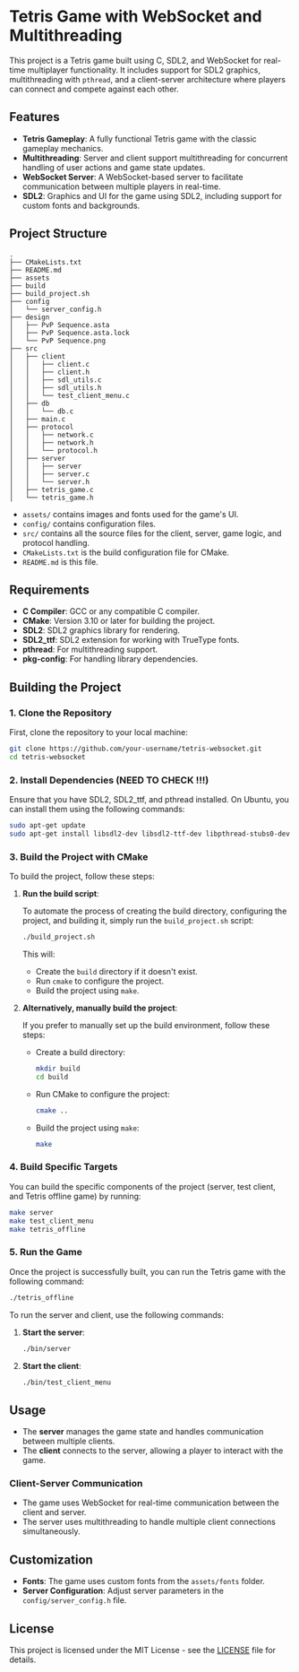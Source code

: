 
# Tetris Game with WebSocket and Multithreading

This project is a Tetris game built using C, SDL2, and WebSocket for real-time multiplayer functionality. It includes support for SDL2 graphics, multithreading with `pthread`, and a client-server architecture where players can connect and compete against each other.

## Features
- **Tetris Gameplay**: A fully functional Tetris game with the classic gameplay mechanics.
- **Multithreading**: Server and client support multithreading for concurrent handling of user actions and game state updates.
- **WebSocket Server**: A WebSocket-based server to facilitate communication between multiple players in real-time.
- **SDL2**: Graphics and UI for the game using SDL2, including support for custom fonts and backgrounds.

## Project Structure

```
.
├── CMakeLists.txt
├── README.md
├── assets
├── build
├── build_project.sh
├── config
│   └── server_config.h
├── design
│   ├── PvP Sequence.asta
│   ├── PvP Sequence.asta.lock
│   └── PvP Sequence.png
├── src
│   ├── client
│   │   ├── client.c
│   │   ├── client.h
│   │   ├── sdl_utils.c
│   │   ├── sdl_utils.h
│   │   └── test_client_menu.c
│   ├── db
│   │   └── db.c
│   ├── main.c
│   ├── protocol
│   │   ├── network.c
│   │   ├── network.h
│   │   └── protocol.h
│   ├── server
│   │   ├── server
│   │   ├── server.c
│   │   └── server.h
│   ├── tetris_game.c
│   └── tetris_game.h

```

- `assets/` contains images and fonts used for the game's UI.
- `config/` contains configuration files.
- `src/` contains all the source files for the client, server, game logic, and protocol handling.
- `CMakeLists.txt` is the build configuration file for CMake.
- `README.md` is this file.

## Requirements

- **C Compiler**: GCC or any compatible C compiler.
- **CMake**: Version 3.10 or later for building the project.
- **SDL2**: SDL2 graphics library for rendering.
- **SDL2_ttf**: SDL2 extension for working with TrueType fonts.
- **pthread**: For multithreading support.
- **pkg-config**: For handling library dependencies.

## Building the Project

### 1. Clone the Repository

First, clone the repository to your local machine:

```bash
git clone https://github.com/your-username/tetris-websocket.git
cd tetris-websocket
```

### 2. Install Dependencies (NEED TO CHECK !!!)

Ensure that you have SDL2, SDL2_ttf, and pthread installed. On Ubuntu, you can install them using the following commands:

```bash
sudo apt-get update
sudo apt-get install libsdl2-dev libsdl2-ttf-dev libpthread-stubs0-dev
```

### 3. Build the Project with CMake

To build the project, follow these steps:

1. **Run the build script**:

   To automate the process of creating the build directory, configuring the project, and building it, simply run the `build_project.sh` script:

   ```bash
   ./build_project.sh
   ```

   This will:
   - Create the `build` directory if it doesn't exist.
   - Run `cmake` to configure the project.
   - Build the project using `make`.

2. **Alternatively, manually build the project**:

   If you prefer to manually set up the build environment, follow these steps:

   - Create a build directory:

     ```bash
     mkdir build
     cd build
     ```

   - Run CMake to configure the project:

     ```bash
     cmake ..
     ```

   - Build the project using `make`:

     ```bash
     make
     ```

### 4. Build Specific Targets

You can build the specific components of the project (server, test client, and Tetris offline game) by running:

```bash
make server
make test_client_menu
make tetris_offline
```

### 5. Run the Game

Once the project is successfully built, you can run the Tetris game with the following command:

```bash
./tetris_offline
```

To run the server and client, use the following commands:

1. **Start the server**:

   ```bash
   ./bin/server 
   ```

2. **Start the client**:

   ```bash
   ./bin/test_client_menu 
   ```


## Usage

- The **server** manages the game state and handles communication between multiple clients.
- The **client** connects to the server, allowing a player to interact with the game.

### Client-Server Communication

- The game uses WebSocket for real-time communication between the client and server.
- The server uses multithreading to handle multiple client connections simultaneously.

## Customization

- **Fonts**: The game uses custom fonts from the `assets/fonts` folder.
- **Server Configuration**: Adjust server parameters in the `config/server_config.h` file.

## License

This project is licensed under the MIT License - see the [LICENSE](LICENSE) file for details.
